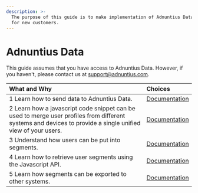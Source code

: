 ```yaml
---
description: >-
  The purpose of this guide is to make implementation of Adnuntius Data easier
  for new customers.
---
```


# Adnuntius Data

This guide assumes that you have access to Adnuntius Data. However, if you haven't, please contact us at [support@adnuntius.com](mailto:support@adnuntius.com).

| What and Why | Choices |
| :--- | :--- |
| 1 Learn how to send data to Adnuntius Data. | [Documentation](../adnuntius-data/sending-data/) |
| 2 Learn how a javascript code snippet can be used to merge user profiles from different systems and devices to provide a single unified view of your users. | [Documentation](../adnuntius-data/user-synchronisation/sync.md) |
| 3 Understand how users can be put into segments. | [Documentation](../adnuntius-data/user-interface-guide/segmentation/) |
| 4 Learn how to retrieve user segments using the Javascript API. | [Documentation](../adnuntius-data/retrieving-data/get-segments.md) |
| 5 Learn how segments can be exported to other systems. | [Documentation](../adnuntius-data/user-interface-guide/admin/data-exports.md) |


